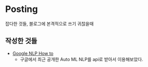 # Posting
잡다한 것들, 블로그에 본격적으로 쓰기 귀찮을때

## 작성한 것들
- <a href='https://github.com/ElApseR/Posting/blob/master/Google%20NLP%20How%20to.ipynb' strong>Google NLP How to</a>
  - 구글에서 최근 공개한 Auto ML NLP를 api로 받아서 이용해보았다. 
